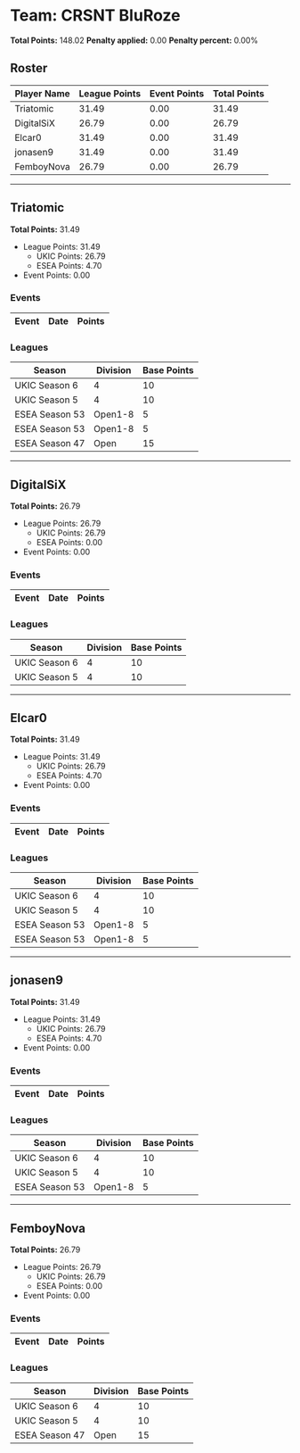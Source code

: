 # Team: CRSNT BluRoze

**Total Points:** 148.02
**Penalty applied:** 0.00
**Penalty percent:** 0.00%

## Roster
| Player Name | League Points | Event Points | Total Points |
|-------------|--------------|--------------|-------------|
| Triatomic | 31.49 | 0.00 | 31.49 |
| DigitalSiX | 26.79 | 0.00 | 26.79 |
| Elcar0 | 31.49 | 0.00 | 31.49 |
| jonasen9 | 31.49 | 0.00 | 31.49 |
| FemboyNova | 26.79 | 0.00 | 26.79 |

---

## Triatomic

**Total Points:** 31.49

- League Points: 31.49
  - UKIC Points: 26.79
  - ESEA Points: 4.70
- Event Points: 0.00

### Events
| Event | Date | Points |
|-------|------|--------|
### Leagues
| Season | Division | Base Points |
|--------|----------|-------------|
| UKIC Season 6 | 4 | 10 |
| UKIC Season 5 | 4 | 10 |
| ESEA Season 53 | Open1-8 | 5 |
| ESEA Season 53 | Open1-8 | 5 |
| ESEA Season 47 | Open | 15 |
---

## DigitalSiX

**Total Points:** 26.79

- League Points: 26.79
  - UKIC Points: 26.79
  - ESEA Points: 0.00
- Event Points: 0.00

### Events
| Event | Date | Points |
|-------|------|--------|
### Leagues
| Season | Division | Base Points |
|--------|----------|-------------|
| UKIC Season 6 | 4 | 10 |
| UKIC Season 5 | 4 | 10 |
---

## Elcar0

**Total Points:** 31.49

- League Points: 31.49
  - UKIC Points: 26.79
  - ESEA Points: 4.70
- Event Points: 0.00

### Events
| Event | Date | Points |
|-------|------|--------|
### Leagues
| Season | Division | Base Points |
|--------|----------|-------------|
| UKIC Season 6 | 4 | 10 |
| UKIC Season 5 | 4 | 10 |
| ESEA Season 53 | Open1-8 | 5 |
| ESEA Season 53 | Open1-8 | 5 |
---

## jonasen9

**Total Points:** 31.49

- League Points: 31.49
  - UKIC Points: 26.79
  - ESEA Points: 4.70
- Event Points: 0.00

### Events
| Event | Date | Points |
|-------|------|--------|
### Leagues
| Season | Division | Base Points |
|--------|----------|-------------|
| UKIC Season 6 | 4 | 10 |
| UKIC Season 5 | 4 | 10 |
| ESEA Season 53 | Open1-8 | 5 |
---

## FemboyNova

**Total Points:** 26.79

- League Points: 26.79
  - UKIC Points: 26.79
  - ESEA Points: 0.00
- Event Points: 0.00

### Events
| Event | Date | Points |
|-------|------|--------|
### Leagues
| Season | Division | Base Points |
|--------|----------|-------------|
| UKIC Season 6 | 4 | 10 |
| UKIC Season 5 | 4 | 10 |
| ESEA Season 47 | Open | 15 |